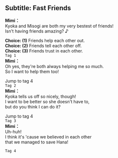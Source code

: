 # 

  
## Subtitle: Fast Friends
  
**Mimi：**  
Kyoka and Misogi are both my very bestest of friends!  
Isn't having friends amazing? ♪  
  
**Choice: (1)**  Friends help each other out.  
**Choice: (2)**  Friends tell each other off.  
**Choice: (3)**  Friends trust in each other.  
`Tag 1`  
**Mimi：**  
Oh yes, they're both always helping me so much.  
So I want to help them too!  
  
Jump to tag 4  
`Tag 2`  
**Mimi：**  
Kyoka tells us off so nicely, though!  
I want to be better so she doesn't have to,  
but do you think I can do it?  
  
Jump to tag 4  
`Tag 3`  
**Mimi：**  
Uh-huh!  
I think it's 'cause we believed in each other  
that we managed to save Hana!  
  
`Tag 4`  
